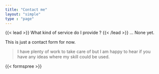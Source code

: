 ```yaml
---
title: "Contact me"
layout: "simple"
type : "page"
---
```


{{< lead >}}
What kind of service do I provide ?
{{< /lead >}}
... None yet. 

This is just a contact form for now.
> I have plenty of work to take care of but I am happy to hear if you have any ideas where my skill could be used.  

{{< formspree >}}
